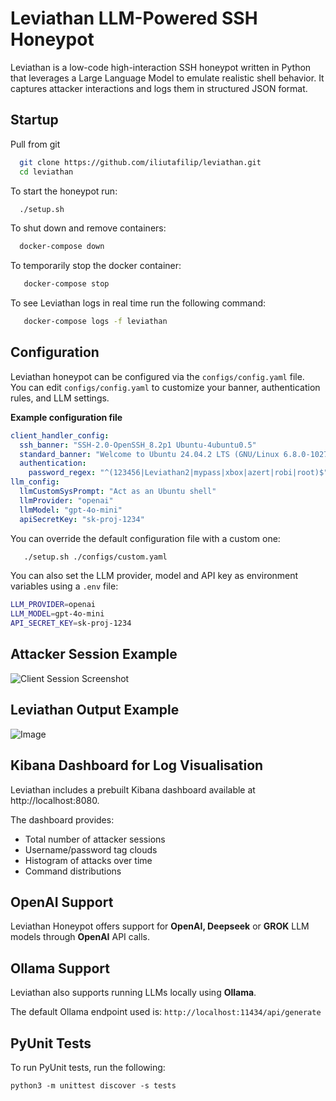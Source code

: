 # Leviathan LLM-Powered SSH Honeypot                                              

Leviathan is a low-code high-interaction SSH honeypot written in Python that leverages a Large Language Model to emulate realistic shell behavior. It captures attacker interactions and logs them in structured JSON format.

## Startup

Pull from git
```bash
  git clone https://github.com/iliutafilip/leviathan.git
  cd leviathan
```

To start the honeypot run:
```bash
  ./setup.sh
```

To shut down and remove containers:
```bash
  docker-compose down
```

To temporarily stop the docker container:
```bash
   docker-compose stop
```

To see Leviathan logs in real time run the following command:
```bash
   docker-compose logs -f leviathan
```

## Configuration

Leviathan honeypot can be configured via the `configs/config.yaml` file.  
You can edit `configs/config.yaml` to customize your banner, authentication rules, and LLM settings.

**Example configuration file**

```yaml
client_handler_config:
  ssh_banner: "SSH-2.0-OpenSSH_8.2p1 Ubuntu-4ubuntu0.5"
  standard_banner: "Welcome to Ubuntu 24.04.2 LTS (GNU/Linux 6.8.0-1027-generic x86_64)\r\n* Documentation:  https://help.ubuntu.com\r\n* Management:     https://landscape.canonical.com\r\n* Support:        https://ubuntu.com/pro\r\n"
  authentication:
    password_regex: "^(123456|Leviathan2|mypass|xbox|azert|robi|root)$"
llm_config:
  llmCustomSysPrompt: "Act as an Ubuntu shell"
  llmProvider: "openai"
  llmModel: "gpt-4o-mini"
  apiSecretKey: "sk-proj-1234"
```

You can override the default configuration file with a custom one:

```bash
   ./setup.sh ./configs/custom.yaml
```

You can also set the LLM provider, model and API key as environment variables using a `.env` file:

```bash
LLM_PROVIDER=openai
LLM_MODEL=gpt-4o-mini
API_SECRET_KEY=sk-proj-1234
```

## Attacker Session Example

![Client Session Screenshot](https://github.com/user-attachments/assets/6ac4b158-b6d7-4e23-8dc9-fa3e66277ae2)

## Leviathan Output Example

![Image](https://github.com/user-attachments/assets/f1ee77fb-b40a-40be-accc-ecbe0f6344c1)

## Kibana Dashboard for Log Visualisation

Leviathan includes a prebuilt Kibana dashboard available at http://localhost:8080.  

The dashboard provides:
- Total number of attacker sessions
- Username/password tag clouds
- Histogram of attacks over time
- Command distributions

## OpenAI Support

Leviathan Honeypot offers support for **OpenAI, Deepseek** or **GROK** LLM models through **OpenAI** API calls.

## Ollama Support

Leviathan also supports running LLMs locally using **Ollama**.

The default Ollama endpoint used is: `http://localhost:11434/api/generate`

## PyUnit Tests

To run PyUnit tests, run the following:

`python3 -m unittest discover -s tests`
